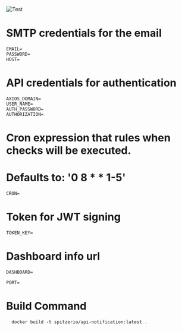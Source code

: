 ![Test](https://github.com/acampagnaro/api-notifications/workflows/Test/badge.svg?branch=master)

# SMTP credentials for the email
```
EMAIL=
PASSWORD=
HOST=
```

# API credentials for authentication
```
AXIOS_DOMAIN=
USER_NAME=
AUTH_PASSWORD=
AUTHORIZATION=
```

# Cron expression that rules when checks will be executed.
# Defaults to: '0 8 * * 1-5'
```
CRON=
```

# Token for JWT signing
```
TOKEN_KEY=
```

# Dashboard info url
```
DASHBOARD=

PORT=
```

# Build Command
```
  docker build -t spitzerio/api-notification:latest .
```
